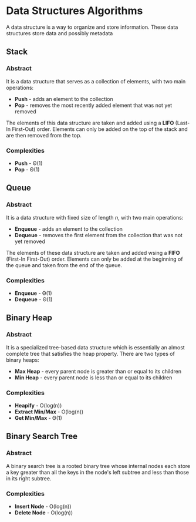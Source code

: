 # Data Structures Algorithms

A data structure is a way to organize and store information. These data structures store data and possibly metadata

## Stack

### Abstract

It is a data structure that serves as a collection of elements, with two main operations:

- **Push** - adds an element to the collection
- **Pop** - removes the most recently added element that was not yet removed

The elements of this data structure are taken and added using a **LIFO** (Last-In First-Out) order. Elements can only be added on the top of the stack and are then removed from the top.

### Complexities

- **Push** - Θ(1)
- **Pop** - Θ(1)

## Queue

### Abstract

It is a data structure with fixed size of length *n*, with two main operations:

- **Enqueue** - adds an element to the collection
- **Dequeue** - removes the first element from the collection that was not yet removed

The elements of these data structure are taken and added wsing a **FIFO** (First-In First-Out) order. Elements can only be added at the beginning of the queue and taken from the end of the queue.

### Complexities

- **Enqueue** - Θ(1)
- **Dequeue** - Θ(1)

## Binary Heap

### Abstract

It is a specialized tree-based data structure which is essentially an almost complete tree that satisfies the heap property. There are two types of binary heaps:

- **Max Heap** - every parent node is greater than or equal to its children
- **Min Heap** - every parent node is less than or equal to its children

### Complexities

- **Heapify** - O(log(n))
- **Extract Min/Max** - O(log(n))
- **Get Min/Max** - Θ(1)

## Binary Search Tree

### Abstract

A binary search tree is a rooted binary tree whose internal nodes each store a key greater than all the keys in the node's left subtree and less than those in its right subtree.

### Complexities

- **Insert Node** - O(log(n))
- **Delete Node** - O(log(n))
